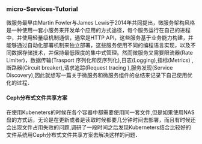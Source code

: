 ### micro-Services-Tutorial
 微服务最早由Martin Fowler与James Lewis于2014年共同提出，微服务架构风格是一种使用一套小服务来开发单个应用的方式途径，每个服务运行在自己的进程中，并使用轻量级机制通信，通常是HTTP API，这些服务基于业务能力构建，并能够通过自动化部署机制来独立部署，这些服务使用不同的编程语言实现，以及不同数据存储技术，并保持最低限度的集中式管理。然而微服务又需要限流器(Rate Limiter)，数据传输(Trasport 序列化和反序列化),日志(Logging),指标(Metrics)
,断路器(Circuit breaker),请求追踪(Request tracing ),服务发现(Service Discovery),因此就想写一篇关于微服务和微服务组件的总结来记录下自己使用优化的过程．

#### Ceph分布式文件共享方案

在使用Kubeneters的时候在各个容器中都需要使用同一套文件,但是如果使用NAS盘的方式话，无论是在更新或者是读取时候都要几分钟时间去部署，而且有时候还会出现文件占用失败的问题,调研了一段时间之后发现Kuberneters结合比较好的文件系统用Ceph分布式文件共享方案去解决这样的问题．
